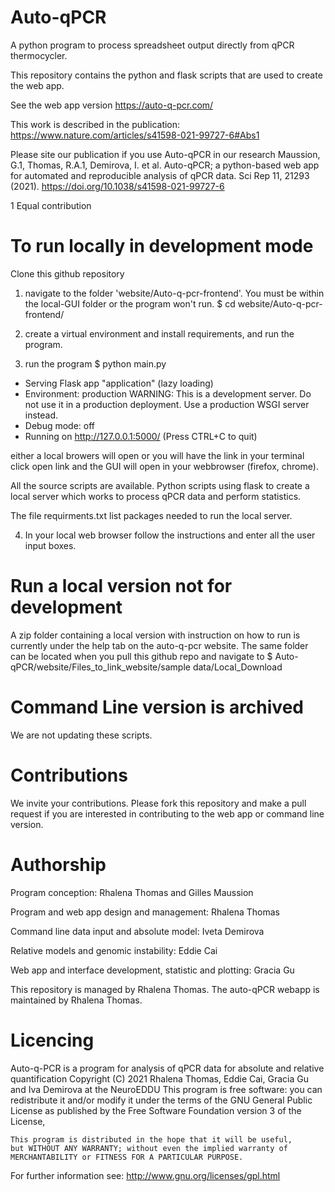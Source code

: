 # Auto-qPCR
A python program to process spreadsheet output directly from qPCR thermocycler.

This repository contains the python and flask scripts that are used to create the web app. 

See the web app version https://auto-q-pcr.com/

This work is described in the publication:
https://www.nature.com/articles/s41598-021-99727-6#Abs1

Please site our publication if you use Auto-qPCR in our research
Maussion, G.1, Thomas, R.A.1, Demirova, I. et al. Auto-qPCR; a python-based web app for automated and reproducible analysis of qPCR data. Sci Rep 11, 21293 (2021). https://doi.org/10.1038/s41598-021-99727-6

1 Equal contribution

# To run locally in development mode
Clone this github repository

1. navigate to the folder 'website/Auto-q-pcr-frontend'. You must be within the local-GUI folder or the program won't run.
$ cd website/Auto-q-pcr-frontend/

2. create a virtual environment and install requirements, and run the program.


3. run the program 
$ python main.py
 * Serving Flask app "application" (lazy loading)
 * Environment: production
   WARNING: This is a development server. Do not use it in a production deployment.
   Use a production WSGI server instead.
 * Debug mode: off
 * Running on http://127.0.0.1:5000/ (Press CTRL+C to quit)


either a local browers will open or you will have the link in your terminal click open link and the GUI will open in your webbrowser (firefox, chrome).

All the source scripts are available. Python scripts using flask to create a local server which works to process qPCR data and perform statistics.

The file requirments.txt list packages needed to run the local server.

4. In your local web browser follow the instructions and enter all the user input boxes. 

# Run a local version not for development
A zip folder containing a local version with instruction on how to run is currently under the help tab on the auto-q-pcr website.
The same folder can be located when you pull this github repo and navigate to
$ Auto-qPCR/website/Files_to_link_website/sample data/Local_Download

 
# Command Line version is archived 
We are not updating these scripts.

# Contributions
We invite your contributions.  Please fork this repository and make a pull request if you are interested in contributing to the web app or command line version. 

# Authorship

Program conception: Rhalena Thomas and Gilles Maussion

Program and web app design and management: Rhalena Thomas

Command line data input and absolute model: Iveta Demirova

Relative models and genomic instability: Eddie Cai

Web app and interface development, statistic and plotting: Gracia Gu

This repository is managed by Rhalena Thomas.  The auto-qPCR webapp is maintained by Rhalena Thomas. 

# Licencing

Auto-q-PCR is a program for analysis of qPCR data for absolute and relative quantification
Copyright (C) 2021 Rhalena Thomas, Eddie Cai, Gracia Gu and Iva Demirova at the NeuroEDDU
This program is free software: you can redistribute it and/or modify
    it under the terms of the GNU General Public License as published by
    the Free Software Foundation version 3 of the License,

    This program is distributed in the hope that it will be useful,
    but WITHOUT ANY WARRANTY; without even the implied warranty of
    MERCHANTABILITY or FITNESS FOR A PARTICULAR PURPOSE.  

For further information see: http://www.gnu.org/licenses/gpl.html

